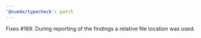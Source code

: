 ```yaml
---
'@vuedx/typecheck': patch
---
```


Fixes #169. During reporting of the findings a relative file location was used.
